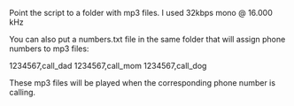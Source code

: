 Point the script to a folder with mp3 files.
I used 32kbps mono @ 16.000 kHz

You can also put a numbers.txt file in the same folder that will assign phone numbers to mp3 files:

1234567,call_dad
1234567,call_mom
1234567,call_dog

These mp3 files will be played when the corresponding phone number is calling.
